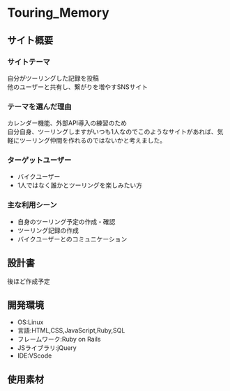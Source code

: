 # Touring_Memory

## サイト概要
### サイトテーマ
自分がツーリングした記録を投稿<br>
他のユーザーと共有し、繋がりを増やすSNSサイト

### テーマを選んだ理由
カレンダー機能、外部API導入の練習のため<br>
自分自身、ツーリングしますがいつも1人なのでこのようなサイトがあれば、気軽にツーリング仲間を作れるのではないかと考えました。

### ターゲットユーザー
* バイクユーザー
* 1人ではなく誰かとツーリングを楽しみたい方

### 主な利用シーン
* 自身のツーリング予定の作成・確認
* ツーリング記録の作成
* バイクユーザーとのコミュニケーション

## 設計書
後ほど作成予定

## 開発環境
* OS:Linux
* 言語:HTML,CSS,JavaScript,Ruby,SQL
* フレームワーク:Ruby on Rails
* JSライブラリ:jQuery
* IDE:VScode

## 使用素材

